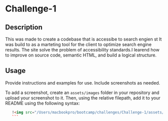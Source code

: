 # Challenge-1

## Description

This was made to create a codebase that is accessibe to search engien st
It was build to as a marteting tool for the client to optimize search engine results.
The site solve the problem of accessibility standards.I learend how to improve on source code, semantic HTML, and build a logical structure.

## Usage

Provide instructions and examples for use. Include screenshots as needed.

To add a screenshot, create an `assets/images` folder in your repository and upload your screenshot to it. Then, using the relative filepath, add it to your README using the following syntax:

 ```md
    !<img src="/Users/macbookpro/bootcamp/challenges/Challenge-1/assets/images/screen shot 2022-08-17 at 10.32.35.png"
    ```


